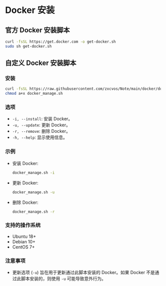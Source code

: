 # Docker 安装

## 官方 Docker 安装脚本

```bash
curl -fsSL https://get.docker.com -o get-docker.sh
sudo sh get-docker.sh
```

## 自定义 Docker 安装脚本

### 安装

```bash
curl -fsSL https://raw.githubusercontent.com/zxcvos/Note/main/docker/docker_manage.sh -o docker_manage.sh
chmod a+x docker_manage.sh
```

### 选项

- `-i, --install`: 安装 Docker。
- `-u, --update`: 更新 Docker。
- `-r, --remove`: 删除 Docker。
- `-h, --help`: 显示使用信息。

### 示例

- 安装 Docker:
  ```bash
  docker_manage.sh -i
  ```

- 更新 Docker:
  ```bash
  docker_manage.sh -u
  ```

- 删除 Docker:
  ```bash
  docker_manage.sh -r
  ```

### 支持的操作系统

- Ubuntu 18+
- Debian 10+
- CentOS 7+

### 注意事项

- 更新选项 (`-u`) 旨在用于更新通过此脚本安装的 Docker。如果 Docker 不是通过此脚本安装的，则使用 `-u` 可能导致意外行为。
